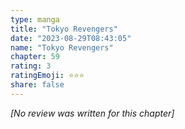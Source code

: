 ```yaml
---
type: manga
title: "Tokyo Revengers"
date: "2023-08-29T08:43:05"
name: "Tokyo Revengers"
chapter: 59
rating: 3
ratingEmoji: ⭐️⭐️⭐️
share: false
---
```


_[No review was written for this chapter]_
